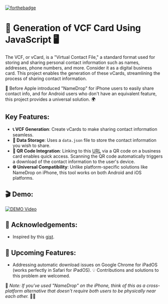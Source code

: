 [![forthebadge](https://forthebadge.com/images/badges/made-with-javascript.svg)](https://forthebadge.com)
# 📇 Generation of VCF Card Using JavaScript 🖥

The VCF, or vCard, is a "Virtual Contact File," a standard format used for storing and sharing personal contact information such as names, addresses, phone numbers, and more. Consider it as a digital business card. This project enables the generation of these vCards, streamlining the process of sharing contact information.

🍏 Before Apple introduced "NameDrop" for iPhone users to easily share contact info, and for Android users who don't have an equivalent feature, this project provides a universal solution. 🌍

## Key Features:
- **📞 VCF Generation**: Create vCards to make sharing contact information seamless.
- **📁 Data Storage**: Uses a `data.json` file to store the contact information you wish to share.
- **🔗 QR Code Integration**: Linking to this [URL](https://sunnypranay.github.io/vcard/) via a QR code on a business card enables quick access. Scanning the QR code automatically triggers a download of the contact information to the user's device.
- **🌐 Universal Compatibility**: Unlike platform-specific solutions like NameDrop on iPhone, this tool works on both Android and iOS platforms.

## 🎬 Demo:
[![DEMO Video](http://img.youtube.com/vi/DkkYjK8ZpmU/0.jpg)](http://www.youtube.com/watch?v=DkkYjK8ZpmU "Generation of VCF card using Java-Script.")

## 🙏 Acknowledgements:
 - Inspired by this [gist](https://gist.github.com/dun4n/9353031).

## 🚧 Upcoming Features:
- Addressing automatic download issues on Google Chrome for iPadOS (works perfectly in Safari for iPadOS). 💡 Contributions and solutions to this problem are welcomed.

📌 _Note: If you've used "NameDrop" on the iPhone, think of this as a cross-platform alternative that doesn't require both users to be physically near each other._ 📲🔄
